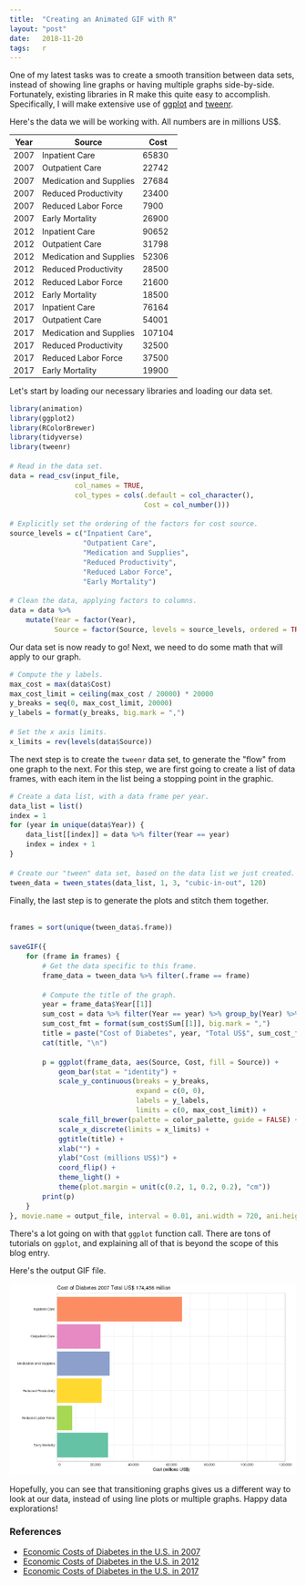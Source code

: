 ```yaml
---
title:  "Creating an Animated GIF with R"
layout: "post"
date:   2018-11-20
tags:   r
---
```


One of my latest tasks was to create a smooth transition between data sets, instead of showing line graphs or having multiple graphs side-by-side. Fortunately, existing libraries in R make this quite easy to accomplish. Specifically, I will make extensive use of [ggplot]() and [tweenr]().

Here's the data we will be working with. All numbers are in millions US$.

| Year | Source                  | Cost   |
|------|-------------------------|--------|
| 2007 | Inpatient Care          | 65830  |
| 2007 | Outpatient Care         | 22742  |
| 2007 | Medication and Supplies | 27684  |
| 2007 | Reduced Productivity    | 23400  |
| 2007 | Reduced Labor Force     | 7900   |
| 2007 | Early Mortality         | 26900  |
| 2012 | Inpatient Care          | 90652  |
| 2012 | Outpatient Care         | 31798  |
| 2012 | Medication and Supplies | 52306  |
| 2012 | Reduced Productivity    | 28500  |
| 2012 | Reduced Labor Force     | 21600  |
| 2012 | Early Mortality         | 18500  |
| 2017 | Inpatient Care          | 76164  |
| 2017 | Outpatient Care         | 54001  |
| 2017 | Medication and Supplies | 107104 |
| 2017 | Reduced Productivity    | 32500  |
| 2017 | Reduced Labor Force     | 37500  |
| 2017 | Early Mortality         | 19900  |

Let's start by loading our necessary libraries and loading our data set.

```r
library(animation)
library(ggplot2)
library(RColorBrewer)
library(tidyverse)
library(tweenr)

# Read in the data set.
data = read_csv(input_file,
                col_names = TRUE,
                col_types = cols(.default = col_character(),
                                 Cost = col_number()))

# Explicitly set the ordering of the factors for cost source.
source_levels = c("Inpatient Care", 
                  "Outpatient Care",
                  "Medication and Supplies",
                  "Reduced Productivity",
                  "Reduced Labor Force",
                  "Early Mortality")

# Clean the data, applying factors to columns.
data = data %>%
    mutate(Year = factor(Year),
           Source = factor(Source, levels = source_levels, ordered = TRUE))
```

Our data set is now ready to go! Next, we need to do some math that will apply to our graph.

```r
# Compute the y labels.
max_cost = max(data$Cost)
max_cost_limit = ceiling(max_cost / 20000) * 20000
y_breaks = seq(0, max_cost_limit, 20000)
y_labels = format(y_breaks, big.mark = ",")

# Set the x axis limits.
x_limits = rev(levels(data$Source))
```

The next step is to create the `tweenr` data set, to generate the "flow" from one graph to the next. For this step, we are first going to create a list of data frames, with each item in the list being a stopping point in the graphic.

```r
# Create a data list, with a data frame per year.
data_list = list()
index = 1
for (year in unique(data$Year)) {
    data_list[[index]] = data %>% filter(Year == year)
    index = index + 1
}

# Create our "tween" data set, based on the data list we just created.
tween_data = tween_states(data_list, 1, 3, "cubic-in-out", 120)
```

Finally, the last step is to generate the plots and stitch them together.

```r

frames = sort(unique(tween_data$.frame))

saveGIF({
    for (frame in frames) {
        # Get the data specific to this frame.
        frame_data = tween_data %>% filter(.frame == frame)
        
        # Compute the title of the graph.
        year = frame_data$Year[[1]]
        sum_cost = data %>% filter(Year == year) %>% group_by(Year) %>% summarise(Sum = sum(Cost))
        sum_cost_fmt = format(sum_cost$Sum[[1]], big.mark = ",")
        title = paste("Cost of Diabetes", year, "Total US$", sum_cost_fmt, "million")
        cat(title, "\n")
        
        p = ggplot(frame_data, aes(Source, Cost, fill = Source)) +
            geom_bar(stat = "identity") + 
            scale_y_continuous(breaks = y_breaks,
                               expand = c(0, 0),
                               labels = y_labels,
                               limits = c(0, max_cost_limit)) +
            scale_fill_brewer(palette = color_palette, guide = FALSE) +
            scale_x_discrete(limits = x_limits) +
            ggtitle(title) + 
            xlab("") + 
            ylab("Cost (millions US$)") +
            coord_flip() + 
            theme_light() +
            theme(plot.margin = unit(c(0.2, 1, 0.2, 0.2), "cm"))
        print(p)
    }
}, movie.name = output_file, interval = 0.01, ani.width = 720, ani.height = 480)
```

There's a lot going on with that `ggplot` function call. There are tons of tutorials on `ggplot`, and explaining all of that is beyond the scope of this blog entry.

Here's the output GIF file.

![Costs of Diabetes](/assets/images/costs_of_diabetes.gif)

Hopefully, you can see that transitioning graphs gives us a different way to look at our data, instead of using line plots or multiple graphs. Happy data explorations!

### References

* [Economic Costs of Diabetes in the U.S. in 2007](http://care.diabetesjournals.org/content/31/3/596.long)
* [Economic Costs of Diabetes in the U.S. in 2012](http://care.diabetesjournals.org/content/36/4/1033)
* [Economic Costs of Diabetes in the U.S. in 2017](http://care.diabetesjournals.org/content/early/2018/03/20/dci18-0007)
